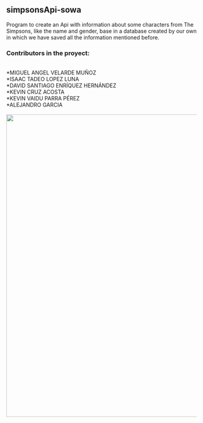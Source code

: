 <h2>simpsonsApi-sowa</h2>
<p>Program to create an Api with information about some characters from The Simpsons, like the name and gender, base in a database created by our own in which we have saved all the information mentioned before.</p>
<h3>Contributors in the proyect:</h3>
<br>
*MIGUEL ANGEL VELARDE MUÑOZ 
<br>
*ISAAC TADEO LOPEZ LUNA
<br>
*DAVID SANTIAGO ENRÍQUEZ HERNÁNDEZ  
<br>
*KEVIN CRUZ ACOSTA
<br>
*KEVIN VAIDU PARRA PÉREZ
<br>
*ALEJANDRO GARCIA 
<br>
<br>
<img src="https://user-images.githubusercontent.com/81264746/160963058-7f4d1517-6587-4d19-a709-b1a64f4ab05f.jpg" width="800">

